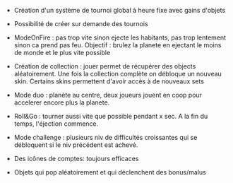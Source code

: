 - Création d'un système de tournoi global à heure fixe avec gains d'objets

- Possibilité de créer sur demande des tournois  

- ModeOnFire : pas trop vite sinon ejecte les habitants, pas trop lentement sinon ca prend pas feu. Objectif : brulez la planete en ejectant le moins de monde et le plus vite possible

- Création de collection : jouer permet de récupérer des objects aléatoirement. Une fois la collection complète on débloque un nouveau skin. Certains skins permettent d'avoir accès à de nouveaux sets

- Mode duo : planète au centre, deux joueurs jouent en coop pour accelerer encore plus la planete.

- Roll&Go : tourner aussi vite que possible pendant x sec. A la fin du temps, l'éjection commence.

- Mode challenge : plusieurs niv de difficultés croissantes qui se débloquent si le niv précédent est achevé.

- Des icônes de comptes: toujours efficaces

- Objets qui pop aléatoirement et qui déclenchent des bonus/malus
